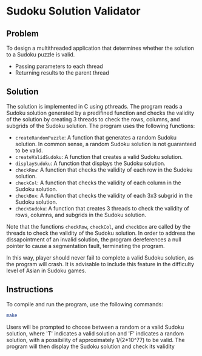 # Sudoku Solution Validator

## Problem

To design a multithreaded application that determines whether
the solution to a Sudoku puzzle is valid.
- Passing parameters to each thread
- Returning results to the parent thread

## Solution

The solution is implemented in C using pthreads. The program reads a Sudoku solution generated by a predifined function and checks the validity of the solution by creating 3 threads to check the rows, columns, and subgrids of the Sudoku solution. The program uses the following functions: 

- `createRandomPuzzle`: A function that generates a random Sudoku solution. In common sense, a random Sudoku solution is not guaranteed to be valid.
- `createValidSudoku`: A function that creates a valid Sudoku solution.
- `displaySudoku`: A function that displays the Sudoku solution.
- `checkRow`: A function that checks the validity of each row in the Sudoku solution.
- `checkCol`: A function that checks the validity of each column in the Sudoku solution.
- `checkBox`: A function that checks the validity of each 3x3 subgrid in the Sudoku solution.
- `checkSudoku`: A function that creates 3 threads to check the validity of rows, columns, and subgrids in the Sudoku solution.

Note that the functions `checkRow`, `checkCol`, and `checkBox` are called by the threads to check the validity of the Sudoku solution. In order to address the dissapointment of an invalid solution, the program dereferences a null pointer to cause a segmentation fault, terminating the program.

In this way, player should never fail to complete a valid Sudoku solution, as the program will crash. It is advisable to include this feature in the difficulty level of Asian in Sudoku games.

## Instructions

To compile and run the program, use the following commands:

```bash
make
```

Users will be prompted to choose between a random or a valid Sudoku solution, where 'T' indicates a valid solution and 'F' indicates a random solution, with a possibility of approximately 1/(2*10^77) to be valid. The program will then display the Sudoku solution and check its validity
